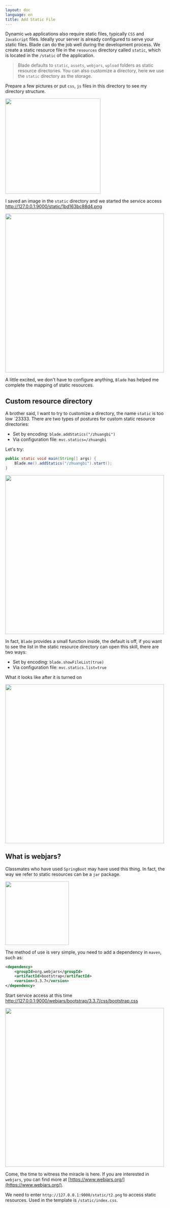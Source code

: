 ```yaml
---
layout: doc
language: en
title: Add Static File
---
```


Dynamic `web` applications also require static files, typically `CSS` and `JavaScript` files. Ideally your server is already configured to serve your static files. Blade can do the job well during the development process. We create a static resource file in the `resources` directory called `static`, which is located in the `/static` of the application.

> Blade defaults to `static`, `assets`, `webjars`, `upload` folders as static resource directories.
> You can also customize a directory, here we use the `static` directory as the storage.

Prepare a few pictures or put `css`, `js` files in this directory to see my directory structure.

<img src="https://ooo.0o0.ooo/2017/06/23/594bf1203b47f.png" width="300" />

I saved an image in the `static` directory and we started the service access http://127.0.0.1:9000/static/1bd163bc88d4.png

<img src="https://ooo.0o0.ooo/2017/06/23/594bf1982ba40.png" width="500" />

A little excited, we don't have to configure anything, `Blade` has helped me complete the mapping of static resources.

## Custom resource directory

A brother said, I want to try to customize a directory, the name `static` is too low `23333. There are two types of postures for custom static resource directories:

- Set by encoding: `blade.addStatics("/zhuangbi")`
- Via configuration file: `mvc.statics=/zhuangbi`

Let's try:

```java
public static void main(String[] args) {
	Blade.me().addStatics("/zhuangbi").start();
}
```

<img src="https://ooo.0o0.ooo/2017/06/23/594bf3240b9fd.png" width="500" />

In fact, `Blade` provides a small function inside, the default is off, if you want to see the list in the static resource directory can open this skill, there are two ways:

- Set by encoding: `blade.showFileList(true)`
- Via configuration file: `mvc.statics.list=true`

What it looks like after it is turned on

<img src="https://ooo.0o0.ooo/2017/06/23/594bf3eaed28a.png" width="500" />


## What is webjars?

Classmates who have used `SpringBoot` may have used this thing. In fact, the way we refer to static resources can be a `jar` package.

<img src="https://ooo.0o0.ooo/2017/06/23/594bf47c5a532.jpg" width="200" />

The method of use is very simple, you need to add a dependency in `maven`, such as:

```xml
<dependency>
    <groupId>org.webjars</groupId>
    <artifactId>bootstrap</artifactId>
    <version>3.3.7</version>
</dependency>
```

Start service access at this time  http://127.0.0.1:9000/webjars/bootstrap/3.3.7/css/bootstrap.css

<img src="https://ooo.0o0.ooo/2017/06/23/594bf54d74703.png" width="500" />

Come, the time to witness the miracle is here. If you are interested in `webjars`, you can find more at [https://www.webjars.org/](https://www.webjars.org/).

We need to enter `http://127.0.0.1:9000/static/t2.png` to access static resources.
Used in the template is `/static/index.css`.